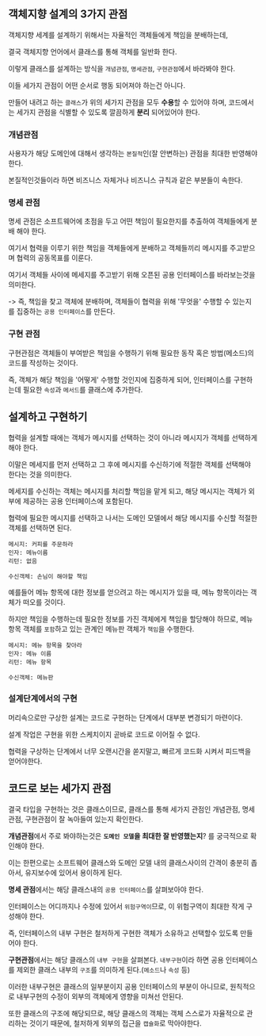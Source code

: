 ## 객체지향 설계의 3가지 관점

객체지향 세계를 설계하기 위해서는 자율적인 객체들에게 책임을 분배하는데,

결국 객체지향 언어에서 클래스를 통해 객체를 일반화 한다.

이렇게 클래스를 설계하는 방식을 `개념관점`, `명세관점`, `구현관점`에서 바라봐야 한다.

이들 세가지 관점이 어떤 순서로 행동 되어져야 하는건 아니다. 

만들어 내려고 하는 `클래스`가 위의 세가지 관점을 모두 **수용**할 수 있어야 하며, 코드에서는 세가지 관점을 식별할 수 있도록 깔끔하게 **분리** 되어있어야 한다.

### 개념관점

사용자가 해당 도메인에 대해서 생각하는 `본질적`인(잘 안변하는) 관점을 최대한 반영해야 한다.

본질적인것들이라 하면 비즈니스 자체거나 비즈니스 규칙과 같은 부분들이 속한다.

### 명세 관점

명세 관점은 소프트웨어에 초점을 두고 어떤 책임이 필요한지를 추출하여 객체들에게 분배 해야 한다.

여기서 협력을 이루기 위한 책임을 객체들에게 분배하고 객체들끼리 메시지를 주고받으며 협력의 공동목표를 이룬다.

여기서 객체들 사이에 메세지를 주고받기 위해 오픈된 공용 인터페이스를 바라보는것을 의미한다.

-> 즉, 책임을 찾고 객체에 분배하며, 객체들이 협력을 위해 '무엇을' 수행할 수 있는지를 집중하는 `공용 인터페이스`를 만든다.

### 구현 관점

구현관점은 객체들이 부여받은 책임을 수행하기 위해 필요한 동작 혹은 방법(메소드)의 코드를 작성하는 것이다.

즉, 객체가 해당 책임을 '어떻게' 수행할 것인지에 집중하게 되어, 인터페이스를 구현하는데 필요한 `속성`과 `메서드`를 클래스에 추가한다.

## 설계하고 구현하기

협력을 설계할 때에는 객체가 메시지를 선택하는 것이 아니라 메시지가 객체를 선택하게 해야 한다.

이말은 메세지를 먼저 선택하고 그 후에 메시지를 수신하기에 적절한 객체를 선택해야 한다는 것을 의미한다.

메세지를 수신하는 객체는 메시지를 처리할 책임을 맡게 되고, 해당 메시지는 객체가 외부에 제공하는 공용 인터페이스에 포함된다.

협력에 필요한 메시지를 선택하고 나서는 도메인 모델에서 해당 메시지를 수신할 적절한 객체를 선택하면 된다.

```
메시지: 커피를 주문하라
인자: 메뉴이름
리턴: 없음

수신객체: 손님이 해야할 책임
```

예를들어 메뉴 항목에 대한 정보를 얻으려고 하는 메시지가 있을 때, 메뉴 항목이라는 객체가 떠오를 것이다.

하지만 책임을 수행하는데 필요한 정보를 가진 객체에게 책임을 할당해야 하므로, 메뉴 항목 객체를 `포함`하고 있는 관계인 메뉴판 객체가 `책임`을 수행한다.

```
메시지: 메뉴 항목을 찾아라
인자: 메뉴 이름
리턴: 메뉴 항목

수신객체: 메뉴판
```

### 설계단계에서의 구현

머리속으로만 구상한 설계는 코드로 구현하는 단계에서 대부분 변경되기 마련이다.

설계 작업은 구현을 위한 스케치이지 곧바로 코드로 이어질 수 없다.

협력을 구상하는 단계에서 너무 오랜시간을 쏟지말고, 빠르게 코드화 시켜서 피드백을 얻어야한다.

## 코드로 보는 세가지 관점

결국 타입을 구현하는 것은 클래스이므로, 클래스를 통해 세가지 관점인 개념관점, 명세관점, 구현관점이 잘 녹아들여 있는지 확인한다.

**개념관점**에서 주로 봐야하는것은 **`도메인 모델`을 최대한 잘 반영했는지**? 를 궁극적으로 확인해야 한다.

이는 한편으로는 소프트웨어 클래스와 도메인 모델 내의 클래스사이의 간격이 충분히 좁아서, 유지보수에 있어서 용이하게 된다.

**명세 관점**에서는 해당 클래스내의 `공용 인터페이스`를 살펴보아야 한다.

인터페이스는 어디까지나 수정에 있어서 `위험구역이`므로, 이 위험구역이 최대한 작게 구성해야 한다.

즉, 인터페이스의 내부 구현은 철저하게 구현한 객체가 소유하고 선택할수 있도록 만들어야 한다.

**구현관점**에서는 해당 클래스의 `내부 구현`을 살펴본다. `내부구현`이라 하면 공용 인터페이스를 제외한 클래스 내부의 `구조`를 의미하게 된다.(`메소드`나 `속성` 등)

이러한 내부구현은 클래스의 일부분이지 공용 인터페이스의 부분이 아니므로, 원칙적으로 내부구현의 수정이 외부의 객체에게 영향을 미쳐선 안된다.

또한 클래스의 구조에 해당되므로, 해당 클래스의 객체는 객체 스스로가 자율적으로 관리하는 것이기 때문에, 철저하게 외부의 접근을 `캡슐화`로 막아야한다.





